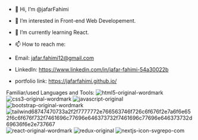 - 👋 Hi, I’m @jafarFahimi
- 👀 I’m interested in Front-end Web Developement.
- 🌱 I’m currently learning React.

- 📫 How to reach me:
- Email: jafar.fahimi12@gmail.com
- LinkedIn: https://www.linkedin.com/in/jafar-fahimi-54a30022b
- portfolio link: https://jafarfahimi.github.io/

Familiar/used Languages and Tools:
![html5-original-wordmark](https://user-images.githubusercontent.com/96675915/213917149-885a4607-84e9-440d-bb04-825daa79c982.svg)
![css3-original-wordmark](https://user-images.githubusercontent.com/96675915/213917158-b04dfe82-7380-417e-9c5e-378f63d685ad.svg)
![javascript-original](https://user-images.githubusercontent.com/96675915/213917166-4489ad80-0e79-4615-af35-dda9093cb57f.svg)
![bootstrap-original-wordmark](https://user-images.githubusercontent.com/96675915/213917169-741d9477-37f4-4caf-bf57-986bb93e5575.svg)
![tailwind68747470733a2f2f7777772e766563746f726c6f676f2e7a6f6e652f6c6f676f732f7461696c77696e646373732f7461696c77696e646373732d69636f6e2e737667](https://user-images.githubusercontent.com/96675915/213917175-169f4331-8c94-41af-b16b-c872e5e0eb23.svg)
![react-original-wordmark](https://user-images.githubusercontent.com/96675915/213917185-642ee0b7-dd77-42f5-99b6-e94e0133d7a7.svg)
![redux-original](https://user-images.githubusercontent.com/96675915/213917194-5040abb4-010e-4b78-9d29-3f3fbaaf7a85.svg)
![nextjs-icon-svgrepo-com](https://user-images.githubusercontent.com/96675915/213917201-3a589ca0-def5-44b8-98f0-9534df6d52fb.svg)

